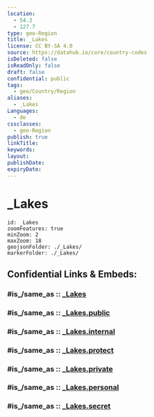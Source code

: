 ```yaml
---
location:
  - 54.3
  - 127.7
type: geo-Region
title: _Lakes
license: CC BY-SA 4.0
source: https://datahub.io/core/country-codes
isDeleted: false
isReadOnly: false
draft: false
confidential: public
tags:
  - geo/Country/Region
aliases:
  - _Lakes
Languages:
  - de
cssclasses:
  - geo-Region
publish: true
linkTitle:
keywords:
layout:
publishDate:
expiryDate:
---
```


# _Lakes

```leaflet
id: _Lakes
zoomFeatures: true 
minZoom: 2 
maxZoom: 18
geojsonFolder: ./_Lakes/
markerFolder: ./_Lakes/
```


## Confidential Links & Embeds: 

### #is_/same_as :: [_Lakes](/_Standards/Earth/Continent/Asia/Asia~North/Asia~NorthEast/Amur_Oblast/_Lakes.md) 

### #is_/same_as :: [_Lakes.public](/_public/Earth/Continent/Asia/Asia~North/Asia~NorthEast/Amur_Oblast/_Lakes.public.md) 

### #is_/same_as :: [_Lakes.internal](/_internal/Earth/Continent/Asia/Asia~North/Asia~NorthEast/Amur_Oblast/_Lakes.internal.md) 

### #is_/same_as :: [_Lakes.protect](/_protect/Earth/Continent/Asia/Asia~North/Asia~NorthEast/Amur_Oblast/_Lakes.protect.md) 

### #is_/same_as :: [_Lakes.private](/_private/Earth/Continent/Asia/Asia~North/Asia~NorthEast/Amur_Oblast/_Lakes.private.md) 

### #is_/same_as :: [_Lakes.personal](/_personal/Earth/Continent/Asia/Asia~North/Asia~NorthEast/Amur_Oblast/_Lakes.personal.md) 

### #is_/same_as :: [_Lakes.secret](/_secret/Earth/Continent/Asia/Asia~North/Asia~NorthEast/Amur_Oblast/_Lakes.secret.md)

